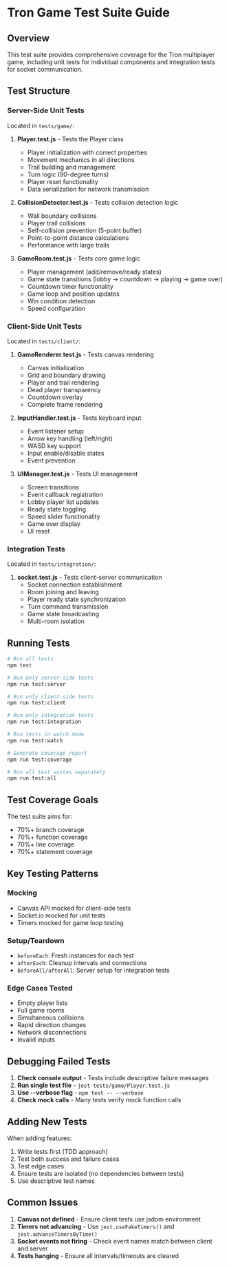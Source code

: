 # Tron Game Test Suite Guide

## Overview
This test suite provides comprehensive coverage for the Tron multiplayer game, including unit tests for individual components and integration tests for socket communication.

## Test Structure

### Server-Side Unit Tests
Located in `tests/game/`:

1. **Player.test.js** - Tests the Player class
   - Player initialization with correct properties
   - Movement mechanics in all directions
   - Trail building and management
   - Turn logic (90-degree turns)
   - Player reset functionality
   - Data serialization for network transmission

2. **CollisionDetector.test.js** - Tests collision detection logic
   - Wall boundary collisions
   - Player trail collisions
   - Self-collision prevention (5-point buffer)
   - Point-to-point distance calculations
   - Performance with large trails

3. **GameRoom.test.js** - Tests core game logic
   - Player management (add/remove/ready states)
   - Game state transitions (lobby → countdown → playing → game over)
   - Countdown timer functionality
   - Game loop and position updates
   - Win condition detection
   - Speed configuration

### Client-Side Unit Tests
Located in `tests/client/`:

1. **GameRenderer.test.js** - Tests canvas rendering
   - Canvas initialization
   - Grid and boundary drawing
   - Player and trail rendering
   - Dead player transparency
   - Countdown overlay
   - Complete frame rendering

2. **InputHandler.test.js** - Tests keyboard input
   - Event listener setup
   - Arrow key handling (left/right)
   - WASD key support
   - Input enable/disable states
   - Event prevention

3. **UIManager.test.js** - Tests UI management
   - Screen transitions
   - Event callback registration
   - Lobby player list updates
   - Ready state toggling
   - Speed slider functionality
   - Game over display
   - UI reset

### Integration Tests
Located in `tests/integration/`:

1. **socket.test.js** - Tests client-server communication
   - Socket connection establishment
   - Room joining and leaving
   - Player ready state synchronization
   - Turn command transmission
   - Game state broadcasting
   - Multi-room isolation

## Running Tests

```bash
# Run all tests
npm test

# Run only server-side tests
npm run test:server

# Run only client-side tests  
npm run test:client

# Run only integration tests
npm run test:integration

# Run tests in watch mode
npm run test:watch

# Generate coverage report
npm run test:coverage

# Run all test suites separately
npm run test:all
```

## Test Coverage Goals

The test suite aims for:
- 70%+ branch coverage
- 70%+ function coverage
- 70%+ line coverage
- 70%+ statement coverage

## Key Testing Patterns

### Mocking
- Canvas API mocked for client-side tests
- Socket.io mocked for unit tests
- Timers mocked for game loop testing

### Setup/Teardown
- `beforeEach`: Fresh instances for each test
- `afterEach`: Cleanup intervals and connections
- `beforeAll/afterAll`: Server setup for integration tests

### Edge Cases Tested
- Empty player lists
- Full game rooms
- Simultaneous collisions
- Rapid direction changes
- Network disconnections
- Invalid inputs

## Debugging Failed Tests

1. **Check console output** - Tests include descriptive failure messages
2. **Run single test file** - `jest tests/game/Player.test.js`
3. **Use --verbose flag** - `npm test -- --verbose`
4. **Check mock calls** - Many tests verify mock function calls

## Adding New Tests

When adding features:
1. Write tests first (TDD approach)
2. Test both success and failure cases
3. Test edge cases
4. Ensure tests are isolated (no dependencies between tests)
5. Use descriptive test names

## Common Issues

1. **Canvas not defined** - Ensure client tests use jsdom environment
2. **Timers not advancing** - Use `jest.useFakeTimers()` and `jest.advanceTimersByTime()`
3. **Socket events not firing** - Check event names match between client and server
4. **Tests hanging** - Ensure all intervals/timeouts are cleared